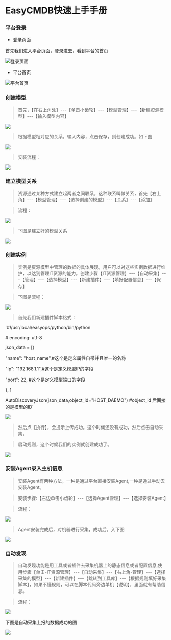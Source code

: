 EasyCMDB快速上手手册
====================

### 平台登录

-   登录页面

首先我们进入平台页面，登录进去，看到平台的首页

![登录页面](https://github.com/easycmdb/easycmdb/blob/master/img/登录页面.png)

-   平台首页

![平台首页](https://github.com/easycmdb/easycmdb/blob/master/img/平台首页.png)

### 创建模型

>   首先，【在右上角处】---【单击小齿轮】---【模型管理】---【新建资源模型】---【输入模型内容】

![](https://github.com/easycmdb/easycmdb/blob/master/img/输入模型内容.png)

>   根据模型相对应的关系，输入内容，点击保存，则创建成功。如下图

![](https://github.com/easycmdb/easycmdb/blob/master/img/模型创建成功.png)

>   安装流程：

![](https://github.com/easycmdb/easycmdb/blob/master/img/安装流程.png)

### 建立模型关系

>   资源通过某种方式建立起两者之间联系，这种联系叫做关系，首先【右上角】---【模型管理】---【选择创建的模型】---【关系】---【添加】

>   流程：

![](https://github.com/easycmdb/easycmdb/blob/master/img/添加模型关系.png)

>   下图是建立好的模型关系

![](https://github.com/easycmdb/easycmdb/blob/master/img/模型关系.png)

### 创建实例

>   实例是资源模型中管理的数据的具体展现，用户可以对这些实例数据进行维护，以达到管理IT资源的能力。创建步骤【IT资源管理】---【自动采集】---【管理】---【选择模型】---【新建插件】---【填好配置信息】---【保存】

>   下图是流程：

![](https://github.com/easycmdb/easycmdb/blob/master/img/创建实例流程.png)

>   首先我们新建插件脚本格式：

`\#!/usr/local/easyops/python/bin/python

\# encoding: utf-8

json_data = [{

"name": "host_name",\#这个是定义属性自带并且唯一的名称

"ip": "192.168.1.1",\#这个是定义模型IP的字段

"port": 22, \#这个是定义模型端口的字段

}, ]

AutoDiscoveryJson(json_data,object_id="HOST_DAEMO") \#object_id
后面接的是模型的ID`

![](https://github.com/easycmdb/easycmdb/blob/master/img/新建插件脚本格式.png)

>   然后点【执行】，会提示上传成功。这个时候还没有成功，然后点击自动采集，

>   启动规则，这个时候我们的实例就创建成功了。

![](https://github.com/easycmdb/easycmdb/blob/master/img/实例创建成功.png)

### 安装Agent录入主机信息

>   安装Agent有两种方法，一种是通过平台直接安装Agent,一种是通过手动去安装Agent。

>   安装步骤:【右边单击小齿轮】---【选择Agent管理】---【选择安装Agent】

>   流程：

![](https://github.com/easycmdb/easycmdb/blob/master/img/选择安装agent.png)

>   Agent安装完成后，对机器进行采集，成功后。入下图

![](https://github.com/easycmdb/easycmdb/blob/master/img/安装agent成功.png)

### 自动发现

>   自动发现功能是用工具或者插件去采集机器上的静态信息或者配置信息,使用步骤【单击-IT资源管理】---【自动采集】---【右上角-管理】---【选择采集的模型】---【新建插件】---【跳转到工具库】---【根据规则填好采集脚本】，如果不懂规则，可以在脚本代码旁边单机【说明】，里面就有帮助信息。

>   流程：

![](https://github.com/easycmdb/easycmdb/blob/master/img/自动发现.png)

下图是自动采集上报的数据成功的图

![](https://github.com/easycmdb/easycmdb/blob/master/img/自动采集.png)
